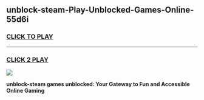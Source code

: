 
## unblock-steam-Play-Unblocked-Games-Online-55d6i
<h3>
<a href="https://premium76.site?title=unblock-steam&ref=25A">CLICK TO PLAY</a></h3>
<hr>

<h3>
<a href="https://premium76.site?title=unblock-steam&ref=25A">CLICK 2 PLAY</a>
  
</h3>

<a href="https://premium76.site?title=unblock-steam&ref=25A"><img src="https://clearcache.store/games.png"></a>


**unblock-steam games unblocked: Your Gateway to Fun and Accessible Online Gaming**
